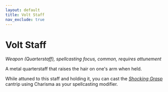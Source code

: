 ```yaml
---
layout: default
title: Volt Staff
nav_exclude: true
---
```


# Volt Staff

*Weapon (Quarterstaff), spellcasting focus, common, requires attunement*

A metal quarterstaff that raises the hair on one's arm when held.

While attuned to this staff and holding it, you can cast the [*Shocking Grasp*](../srd_spells/shocking_grasp) cantrip using Charisma as your spellcasting modifier.

<!-- If you are a spellcaster, the range of the cantrip increases to 10 feet. -->